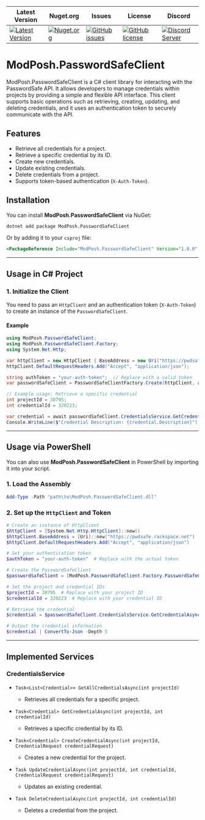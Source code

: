 | Latest Version | Nuget.org | Issues | License | Discord |
|-----------------|----------------|----------------|----------------|----------------|
| [![Latest Version](https://img.shields.io/github/v/tag/mod-posh/PasswordSafeClient)](https://github.com/mod-posh/PasswordSafeClient/tags) | [![Nuget.org](https://img.shields.io/nuget/dt/ModPosh.PasswordSafeClient)](https://www.nuget.org/packages/ModPosh.PasswordSafeClient) | [![GitHub issues](https://img.shields.io/github/issues/mod-posh/PasswordSafeClient)](https://github.com/mod-posh/PasswordSafeClient/issues) | [![GitHub license](https://img.shields.io/github/license/mod-posh/PasswordSafeClient)](https://github.com/mod-posh/PasswordSafeClient/blob/master/LICENSE) | [![Discord Server](https://assets-global.website-files.com/6257adef93867e50d84d30e2/636e0b5493894cf60b300587_full_logo_white_RGB.svg)](https://discord.com/channels/1044305359021555793/1044305781627035811) |
# ModPosh.PasswordSafeClient

ModPosh.PasswordSafeClient is a C# client library for interacting with the PasswordSafe API. It allows developers to manage credentials within projects by providing a simple and flexible API interface. This client supports basic operations such as retrieving, creating, updating, and deleting credentials, and it uses an authentication token to securely communicate with the API.

## Features

- Retrieve all credentials for a project.
- Retrieve a specific credential by its ID.
- Create new credentials.
- Update existing credentials.
- Delete credentials from a project.
- Supports token-based authentication (`X-Auth-Token`).

## Installation

You can install **ModPosh.PasswordSafeClient** via NuGet:

```bash
dotnet add package ModPosh.PasswordSafeClient
```

Or by adding it to your `csproj` file:

```xml
<PackageReference Include="ModPosh.PasswordSafeClient" Version="1.0.0" />
```

---

## Usage in C# Project

### 1. Initialize the Client

You need to pass an `HttpClient` and an authentication token (`X-Auth-Token`) to create an instance of the `PasswordSafeClient`.

#### Example

```csharp
using ModPosh.PasswordSafeClient;
using ModPosh.PasswordSafeClient.Factory;
using System.Net.Http;

var httpClient = new HttpClient { BaseAddress = new Uri("https://pwdsafe.rackspace.net") };
httpClient.DefaultRequestHeaders.Add("Accept", "application/json");

string authToken = "your-auth-token";  // Replace with a valid token
var passwordSafeClient = PasswordSafeClientFactory.Create(httpClient, authToken);

// Example usage: Retrieve a specific credential
int projectId = 30795;
int credentialId = 320223;

var credential = await passwordSafeClient.CredentialsService.GetCredentialAsync(projectId, credentialId);
Console.WriteLine($"Credential Description: {credential.Description}");
```

---

## Usage via PowerShell

You can also use **ModPosh.PasswordSafeClient** in PowerShell by importing it into your script.

### 1. Load the Assembly

```powershell
Add-Type -Path "path\to\ModPosh.PasswordSafeClient.dll"
```

### 2. Set up the `HttpClient` and Token

```powershell
# Create an instance of HttpClient
$httpClient = [System.Net.Http.HttpClient]::new()
$httpClient.BaseAddress = [Uri]::new("https://pwdsafe.rackspace.net")
$httpClient.DefaultRequestHeaders.Add("Accept", "application/json")

# Set your authentication token
$authToken = "your-auth-token"  # Replace with the actual token

# Create the PasswordSafeClient
$passwordSafeClient = [ModPosh.PasswordSafeClient.Factory.PasswordSafeClientFactory]::Create($httpClient, $authToken)

# Set the project and credential IDs
$projectId = 30795  # Replace with your project ID
$credentialId = 320223  # Replace with your credential ID

# Retrieve the credential
$credential = $passwordSafeClient.CredentialsService.GetCredentialAsync($projectId, $credentialId).GetAwaiter().GetResult()

# Output the credential information
$credential | ConvertTo-Json -Depth 5
```

---

## Implemented Services

### CredentialsService

- `Task<List<Credential>> GetAllCredentialsAsync(int projectId)`
  - Retrieves all credentials for a specific project.

- `Task<Credential> GetCredentialAsync(int projectId, int credentialId)`
  - Retrieves a specific credential by its ID.

- `Task<Credential> CreateCredentialAsync(int projectId, CredentialRequest credentialRequest)`
  - Creates a new credential for the project.

- `Task UpdateCredentialAsync(int projectId, int credentialId, CredentialRequest credentialRequest)`
  - Updates an existing credential.

- `Task DeleteCredentialAsync(int projectId, int credentialId)`
  - Deletes a credential from the project.
